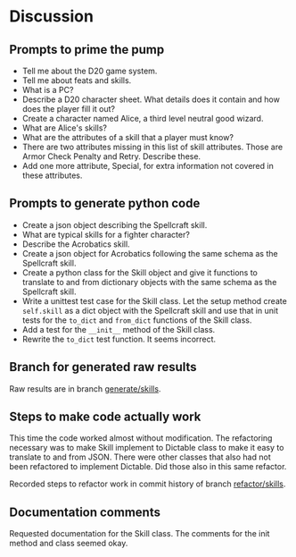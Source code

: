 # Discussion

## Prompts to prime the pump

- Tell me about the D20 game system.
- Tell me about feats and skills.
- What is a PC?
- Describe a D20 character sheet. What details does it contain and how does the player fill it out?
- Create a character named Alice, a third level neutral good wizard.
- What are Alice's skills?
- What are the attributes of a skill that a player must know?
- There are two attributes missing in this list of skill attributes. Those are Armor Check Penalty and Retry. Describe these.
- Add one more attribute, Special, for extra information not covered in these attributes.

## Prompts to generate python code

- Create a json object describing the Spellcraft skill.
- What are typical skills for a fighter character?
- Describe the Acrobatics skill.
- Create a json object for Acrobatics following the same schema as the Spellcraft skill.
- Create a python class for the Skill object and give it functions to translate to and from dictionary objects with the same schema as the Spellcraft skill.
- Write a unittest test case for the Skill class. Let the setup method create `self.skill` as a dict object with the Spellcraft skill and use that in unit tests for the `to_dict` and `from_dict` functions of the Skill class.
- Add a test for the `__init__` method of the Skill class.
- Rewrite the `to_dict` test function. It seems incorrect.


## Branch for generated raw results

Raw results are in branch [generate/skills](https://github.com/newexo/icosahedron/tree/generate/skills).

## Steps to make code actually work

This time the code worked almost without modification. The refactoring necessary was to make Skill implement to 
Dictable class to make it easy to translate to and from JSON. There were other classes that also had not been refactored 
to implement Dictable. Did those also in this same refactor. 

Recorded steps to refactor work in commit history of branch [refactor/skills](https://github.com/newexo/icosahedron/tree/refactor/skills).


## Documentation comments

Requested documentation for the Skill class. The comments for the init method and class seemed okay.
